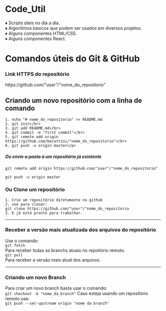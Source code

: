 # Code_Util

♦ Scripts úteis no dia a dia.</br>
♦ Algoritimos básicos que podem ser usados em diversos projetos.</br>
♦ Alguns componentes HTML/CSS.</br>
♦ Alguns componentes React.</br>


# Comandos úteis do Git & GitHub

<h3>Link HTTPS do repositório</h3>
<p>https://github.com/"user"/"nome_do_repositorio"</p>

<h2>Criando um novo repositório com a linha de comando</h2>

    1. echo "# nome_do_repositorio" >> README.md
    2. git init</br>
    3. git add README.md</br>
    4. git commit -m "first commit"</br>
    5. git remote add origin https://github.com/becattini/"nome_do_repositorio"</br>
    6. git push -u origin master</p>

  <h5>Ou envie a pasta à um repositório já existente</h5>
    
 `git remote add origin https://github.com/"user"/"nome_do_repositorio"`  
 
 `git push -u origin master`

   <h3>Ou Clone um repositório</h3>

    1. Crie um repositório diretamente no github  
    2. use para clonar:  
    git clone https://github.com/"user"/"nome_do_repositorio  
    3. E já está pronto para trabalhar.

---

   <h3>Receber a versão mais atualizada dos arquivos do repositório</h3>
   
  Use o comando:<br>
     `git fetch`  
  Para receber todas as branchs atuais no repoitório remoto.  
     `git pull`  
  Para receber a versão mais atual dos arquivos.
  
  ---
  
  <h3>Criando um novo Branch</h3>
  
  Para criar um novo branch basta usar o comando:  
  `git checkout -b "nome_da_branch"`
  Caso esteja usando um repositório remoto use:  
  `git push --set-upstream origin "nome da branch"`
  



